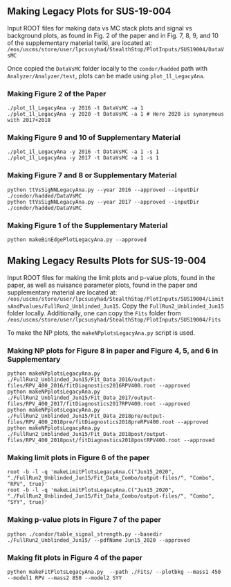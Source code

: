 ## Making Legacy Plots for SUS-19-004

Input ROOT files for making data vs MC stack plots and signal vs background plots, as found in Fig. 2 of the paper and in Fig. 7, 8, 9, and 10 of the supplementary material twiki, are located at:
`/eos/uscms/store/user/lpcsusyhad/StealthStop/PlotInputs/SUS19004/DataVsMC`

Once copied the `DataVsMC` folder locally to the `condor/hadded` path with `Analyzer/Analyzer/test`, plots can be made using `plot_1l_LegacyAna`.

### Making Figure 2 of the Paper

```
./plot_1l_LegacyAna -y 2016 -t DataVsMC -a 1
./plot_1l_LegacyAna -y 2020 -t DataVsMC -a 1 # Here 2020 is synonymous with 2017+2018
```

### Making Figure 9 and 10 of Supplementary Material

```
./plot_1l_LegacyAna -y 2016 -t DataVsMC -a 1 -s 1
./plot_1l_LegacyAna -y 2017 -t DataVsMC -a 1 -s 1
```

### Making Figure 7 and 8 or Supplementary Material

```
python ttVsSigNNLegacyAna.py --year 2016 --approved --inputDir ./condor/hadded/DataVsMC
python ttVsSigNNLegacyAna.py --year 2017 --approved --inputDir ./condor/hadded/DataVsMC
```

### Making Figure 1 of the Supplementary Material

```
python makeBinEdgePlotLegacyAna.py --approved
```

## Making Legacy Results Plots for SUS-19-004

Input ROOT files for making the limit plots and p-value plots, found in the paper, as well as nuisance parameter plots, found in the paper and supplementary material are located at:
`/eos/uscms/store/user/lpcsusyhad/StealthStop/PlotInputs/SUS19004/LimitsAndPvalues/FullRun2_Unblinded_Jun15`.
Copy the `FullRun2_Unblinded_Jun15` folder locally.
Additionally, one can copy the `Fits` folder from `/eos/uscms/store/user/lpcsusyhad/StealthStop/PlotInputs/SUS19004/Fits`

To make the NP plots, the `makeNPplotsLegacyAna.py` script is used.

### Making NP plots for Figure 8 in paper and Figure 4, 5, and 6 in Supplementary

```
python makeNPplotsLegacyAna.py ./FullRun2_Unblinded_Jun15/Fit_Data_2016/output-files/RPV_400_2016/fitDiagnostics2016RPV400.root --approved
python makeNPplotsLegacyAna.py ./FullRun2_Unblinded_Jun15/Fit_Data_2017/output-files/RPV_400_2017/fitDiagnostics2017RPV400.root --approved
python makeNPplotsLegacyAna.py ./FullRun2_Unblinded_Jun15/Fit_Data_2018pre/output-files/RPV_400_2018pre/fitDiagnostics2018preRPV400.root --approved
python makeNPplotsLegacyAna.py ./FullRun2_Unblinded_Jun15/Fit_Data_2018post/output-files/RPV_400_2018post/fitDiagnostics2018postRPV400.root --approved
```

### Making limit plots in Figure 6 of the paper

```
root -b -l -q 'makeLimitPlotsLegacyAna.C("Jun15_2020", "./FullRun2_Unblinded_Jun15/Fit_Data_Combo/output-files/", "Combo", "RPV", true)'
root -b -l -q 'makeLimitPlotsLegacyAna.C("Jun15_2020", "./FullRun2_Unblinded_Jun15/Fit_Data_Combo/output-files/", "Combo", "SYY", true)'
```

### Making p-value plots in Figure 7 of the paper

```
python ./condor/table_signal_strength.py --basedir ./FullRun2_Unblinded_Jun15/ --pdfName Jun15_2020 --approved
```

### Making fit plots in Figure 4 of the paper

```
python makeFitPlotsLegacyAna.py  --path ./Fits/ --plotbkg --mass1 450 --model1 RPV --mass2 850 --model2 SYY
```
